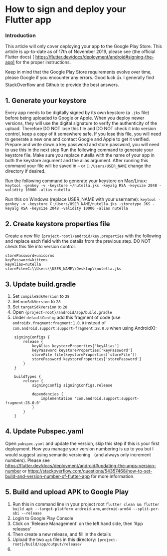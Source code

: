 # How to sign and deploy your Flutter app

### Introduction
This article will only cover deploying your app to the Google Play Store. This article is up-to-date as of 17th of November 2019, please see (the official Flutter docs) [ https://flutter.dev/docs/deployment/android#signing-the-app] for the proper instructions.

Keep in mind that the Google Play Store requirements evolve over time, please Google if you encounter any errors. Good luck 👍. I generally find StackOverflow and Github to provide the best answers.

## 1. Generate your keystore
Every app needs to be digitally signed by its own keystore (a `.jks` file) before being uploaded to Google or Apple. When you deploy newer versions, they will use the digital signature to verify the authenticity of the upload. Therefore DO NOT lose this file and DO NOT check it into version control, keep a copy of it somewhere safe. If you lose this file, you will need to generate a new one and contact Google and Apple to get it verified. 
Prepare and write down a key password and store password, you will need to use this in the next step
Run the following command to generate your keystore file. Make sure you replace nutella with the name of your app in both the keystore argument and the alias argument. After running this command your file will be saved in `~` or `C:/Users/USER_NAME` change the directory if desired.

Run the following command to generate your keystore on Mac/Linux:
`keytool -genkey -v -keystore ~/nutella.jks -keyalg RSA -keysize 2048 -validity 10000 -alias nutella`

Run this on Windows (replace USER_NAME with your username):
`keytool -genkey -v -keystore C:/Users/USER_NAME/nutella.jks -storetype JKS -keyalg RSA -keysize 2048 -validity 10000 -alias nutella`

## 2. Create keystore properties file  
Create a new file `{project-root}/android/key.properties` with the following and replace each field with the details from the previous step. DO NOT check this file into version control.
```
storePassword=unicorns
keyPassword=kittens
keyAlias=nutella
storeFile=C:\\Users\\USER_NAME\\Desktop\\nutella.jks
```

## 3. Update build.gradle
1. Set `compileSdkVersion` to `28`
1. Set `minSdkVersion` to `28`
1. Set `targetSdkVersion` to `28`
1. Open `{project-root}/android/app/build.gradle`
1. Under `defaultConfig` add this fragment of code (use `androidx.fragment:fragment:1.0.0` instead of `com.android.support:support-fragment:28.0.0` when using AndroidX):
```
    signingConfigs {
        release {
            keyAlias keystoreProperties['keyAlias']
            keyPassword keystoreProperties['keyPassword']
            storeFile file(keystoreProperties['storeFile'])
            storePassword keystoreProperties['storePassword']
        }
    }
    
    buildTypes {
        release {
            signingConfig signingConfigs.release
            
            dependencies {
                implementation 'com.android.support:support-fragment:28.0.0'
            }
        }
    }
```


## 4. Update Pubspec.yaml
Open `pubspec.yaml` and update the version, skip this step if this is your first deployment. How you manage your version numbering is up to you but I would suggest using semantic versioning （and always only increment numbers). Please see https://flutter.dev/docs/deployment/android#updating-the-apps-version-number or https://stackoverflow.com/questions/54357468/how-to-set-build-and-version-number-of-flutter-app for more information.


## 5. Build and upload APK to Google Play
1. Run this in command line in your project root `flutter clean && flutter build apk --target-platform android-arm,android-arm64 --split-per-abi --release`
1. Login to Google Play Console
1. Click on 'Release Management' on the left hand side, then 'App releases'
1. Then create a new release, and fill in the details
1. Upload the two `apk` files in this directory: `{project-root}/build/app/output/release/`
1. 

